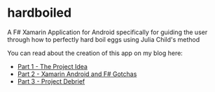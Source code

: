 hardboiled
==========

A F# Xamarin Application for Android specifically for guiding the user through how to perfectly hard boil eggs using Julia Child's method

You can read about the creation of this app on my blog here:
- [Part 1 - The Project Idea](http://blog.duaneedwards.net/blog/monkey-business-1/)
- [Part 2 - Xamarin Android and F# Gotchas](http://blog.duaneedwards.net/blog/monkey-business-2/)
- [Part 3 - Project Debrief](http://blog.duaneedwards.net/blog/monkey-business-3/)
